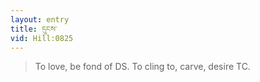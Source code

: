 ```yaml
---
layout: entry
title: དུངས་
vid: Hill:0825
---
```

> To love, be fond of DS. To cling to, carve, desire TC.
